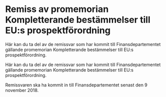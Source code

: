 # Remiss av promemorian Kompletterande bestämmelser till EU:s prospektförordning

Här kan du ta del av de remissvar som har kommit till Finansdepartementet gällande promemorian Kompletterande bestämmelser till EU:s prospektförordning.

Här kan du ta del av de remissvar som har kommit till Finansdepartementet gällande promemorian Kompletterande bestämmelser till EU:s prospektförordning.

Remissvaren ska ha kommit in till Finansdepartementet senast den 9 november 2018.
